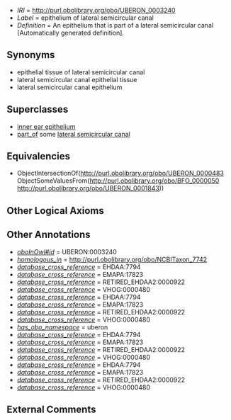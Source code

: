  * *IRI* = http://purl.obolibrary.org/obo/UBERON_0003240
 * *Label* = epithelium of lateral semicircular canal
 * *Definition* = An epithelium that is part of a lateral semicircular canal [Automatically generated definition].

## Synonyms

 * epithelial tissue of lateral semicircular canal
 * lateral semicircular canal epithelial tissue
 * lateral semicircular canal epithelium

## Superclasses

 * [inner ear epithelium](../../UBERON/37/UBERON_0006937.md)
 * [part_of](../../BFO/50/BFO_0000050.md) some [lateral semicircular canal](../../UBERON/43/UBERON_0001843.md)

## Equivalencies

 * ObjectIntersectionOf(<http://purl.obolibrary.org/obo/UBERON_0000483> ObjectSomeValuesFrom(<http://purl.obolibrary.org/obo/BFO_0000050> <http://purl.obolibrary.org/obo/UBERON_0001843>))

## Other Logical Axioms


## Other Annotations

 * *[oboInOwl#id](../../id/oboInOwl#id.md)* = UBERON:0003240
 * *[homologous_in](../../core#homologous/in/core#homologous_in.md)* = http://purl.obolibrary.org/obo/NCBITaxon_7742
 * *[database_cross_reference](../../ef/oboInOwl#hasDbXref.md)* = EHDAA:7794
 * *[database_cross_reference](../../ef/oboInOwl#hasDbXref.md)* = EMAPA:17823
 * *[database_cross_reference](../../ef/oboInOwl#hasDbXref.md)* = RETIRED_EHDAA2:0000922
 * *[database_cross_reference](../../ef/oboInOwl#hasDbXref.md)* = VHOG:0000480
 * *[database_cross_reference](../../ef/oboInOwl#hasDbXref.md)* = EHDAA:7794
 * *[database_cross_reference](../../ef/oboInOwl#hasDbXref.md)* = EMAPA:17823
 * *[database_cross_reference](../../ef/oboInOwl#hasDbXref.md)* = RETIRED_EHDAA2:0000922
 * *[database_cross_reference](../../ef/oboInOwl#hasDbXref.md)* = VHOG:0000480
 * *[has_obo_namespace](../../ce/oboInOwl#hasOBONamespace.md)* = uberon
 * *[database_cross_reference](../../ef/oboInOwl#hasDbXref.md)* = EHDAA:7794
 * *[database_cross_reference](../../ef/oboInOwl#hasDbXref.md)* = EMAPA:17823
 * *[database_cross_reference](../../ef/oboInOwl#hasDbXref.md)* = RETIRED_EHDAA2:0000922
 * *[database_cross_reference](../../ef/oboInOwl#hasDbXref.md)* = VHOG:0000480
 * *[database_cross_reference](../../ef/oboInOwl#hasDbXref.md)* = EHDAA:7794
 * *[database_cross_reference](../../ef/oboInOwl#hasDbXref.md)* = EMAPA:17823
 * *[database_cross_reference](../../ef/oboInOwl#hasDbXref.md)* = RETIRED_EHDAA2:0000922
 * *[database_cross_reference](../../ef/oboInOwl#hasDbXref.md)* = VHOG:0000480

## External Comments

